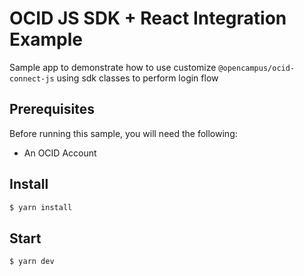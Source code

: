 # OCID JS SDK + React Integration Example

Sample app to demonstrate how to use customize `@opencampus/ocid-connect-js` using sdk classes to perform login flow

## Prerequisites

Before running this sample, you will need the following:
- An OCID Account

## Install
```bash
$ yarn install
```

## Start
```bash
$ yarn dev
```

